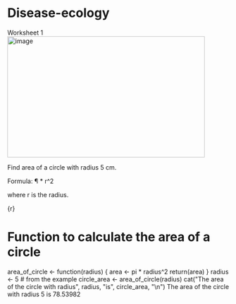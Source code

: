 # Disease-ecology
Worksheet 1
<img width="448" height="274" alt="image" src="https://github.com/user-attachments/assets/31d3309b-5b23-4e01-ba52-bf5e283787ec" /> 



Find area of a circle with radius 5 cm.

Formula: ¶ * r^2

where r is the radius.

{r}
# Function to calculate the area of a circle
area_of_circle <- function(radius) {
  area <- pi * radius^2
  return(area)
}
radius <- 5 # from the example
circle_area <- area_of_circle(radius)
cat("The area of the circle with radius", radius, "is", circle_area, "\n")
The area of the circle with radius 5 is 78.53982 


